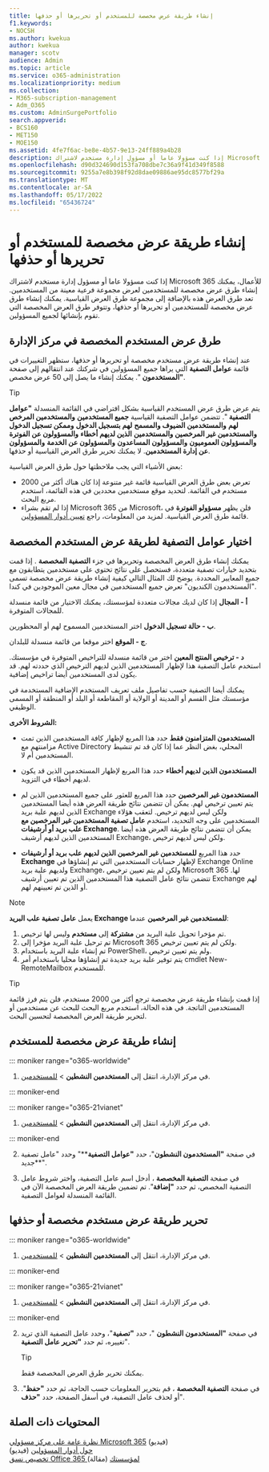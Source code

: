 ```yaml
---
title: إنشاء طريقة عرض مخصصة للمستخدم أو تحريرها أو حذفها
f1.keywords:
- NOCSH
ms.author: kwekua
author: kwekua
manager: scotv
audience: Admin
ms.topic: article
ms.service: o365-administration
ms.localizationpriority: medium
ms.collection:
- M365-subscription-management
- Adm_O365
ms.custom: AdminSurgePortfolio
search.appverid:
- BCS160
- MET150
- MOE150
ms.assetid: 4fe7f6ac-be8e-4b57-9e13-24ff889a4b28
description: إذا كنت مسؤولا عاما أو مسؤول إدارة مستخدم لاشتراك Microsoft 365 للأعمال، يمكنك استخدام عوامل التصفية لإنشاء طريقة عرض مستخدم مخصصة أو تحريرها أو حذفها.
ms.openlocfilehash: d90d324690d153fa708dbe7c36a9f41d349f8588
ms.sourcegitcommit: 9255a7e8b398f92d8dae09886ae95dc8577bf29a
ms.translationtype: MT
ms.contentlocale: ar-SA
ms.lasthandoff: 05/17/2022
ms.locfileid: "65436724"
---
```

# <a name="create-edit-or-delete-a-custom-user-view"></a>إنشاء طريقة عرض مخصصة للمستخدم أو تحريرها أو حذفها

إذا كنت مسؤولا عاما أو مسؤول إدارة مستخدم لاشتراك Microsoft 365 للأعمال، يمكنك إنشاء طرق عرض مخصصة للمستخدمين لعرض مجموعة فرعية معينة من المستخدمين. تعد طرق العرض هذه بالإضافة إلى مجموعة طرق العرض القياسية. يمكنك إنشاء طرق عرض مخصصة للمستخدمين أو تحريرها أو حذفها، وتتوفر طرق العرض المخصصة التي تقوم بإنشائها لجميع المسؤولين.
  
## <a name="custom-user-views-in-the-admin-center"></a>طرق عرض المستخدم المخصصة في مركز الإدارة

عند إنشاء طريقة عرض مستخدم مخصصة أو تحريرها أو حذفها، ستظهر التغييرات في قائمة **عوامل التصفية** التي يراها جميع المسؤولين في شركتك عند انتقالهم إلى صفحة **"المستخدمون** ". يمكنك إنشاء ما يصل إلى 50 عرض مخصص. 

> [!TIP]
>  يتم عرض طرق عرض المستخدم القياسية بشكل افتراضي في القائمة المنسدلة **"عوامل التصفية** ". تتضمن عوامل التصفية القياسية **جميع المستخدمين** **والمستخدمين المرخص لهم** **والمستخدمين الضيوف والمسمح**  **لهم بتسجيل الدخول** **وممكن تسجيل الدخول** **والمستخدمين غير المرخصين والمستخدمين** **الذين لديهم أخطاء** **والمسؤولون عن الفوترة** **والمسؤولون العموميون** **والمسؤولون المساعدون** **والمسؤولون عن الخدمة** **والمسؤولون عن إدارة المستخدمين**. لا يمكنك تحرير طرق العرض القياسية أو حذفها. 

بعض الأشياء التي يجب ملاحظتها حول طرق العرض القياسية: 

- تعرض بعض طرق العرض القياسية قائمة غير متنوعة إذا كان هناك أكثر من 2000 مستخدم في القائمة. لتحديد موقع مستخدمين محددين في هذه القائمة، استخدم مربع البحث. 
- إذا لم تقم بشراء Microsoft 365 من Microsoft، فلن يظهر **مسؤولو الفوترة** في قائمة طرق العرض القياسية. لمزيد من المعلومات، راجع [تعيين أدوار المسؤولين](assign-admin-roles.md). 
  
## <a name="choose-the-filters-for-your-custom-user-view"></a>اختيار عوامل التصفية لطريقة عرض المستخدم المخصصة

يمكنك إنشاء طرق العرض المخصصة وتحريرها في جزء **التصفية المخصصة** . إذا قمت بتحديد خيارات تصفية متعددة، فستحصل على نتائج تحتوي على مستخدمين يتطابقون مع جميع المعايير المحددة. يوضح لك المثال التالي كيفية إنشاء طريقة عرض مخصصة تسمى "المستخدمون الكنديون" تعرض جميع المستخدمين في مجال معين الموجودين في كندا. 

  
 **أ - المجال** إذا كان لديك مجالات متعددة لمؤسستك، يمكنك الاختيار من قائمة منسدلة للمجالات المتوفرة. 
  
 **ب - حالة تسجيل الدخول** اختر المستخدمين المسموح لهم أو المحظورين. 
  
 **ج - الموقع** اختر موقعا من قائمة منسدلة للبلدان. 
  
 **د - ترخيص المنتج المعين** اختر من قائمة منسدلة للتراخيص المتوفرة في مؤسستك. استخدم عامل التصفية هذا لإظهار المستخدمين الذين لديهم الترخيص الذي حددته لهم. قد يكون لدى المستخدمين أيضا تراخيص إضافية. 
  
يمكنك أيضا التصفية حسب تفاصيل ملف تعريف المستخدم الإضافية المستخدمة في مؤسستك مثل القسم أو المدينة أو الولاية أو المقاطعة أو البلد أو المنطقة أو المسمى الوظيفي.
  
 **الشروط الأخرى:**
  
- **المستخدمون المتزامنون فقط** حدد هذا المربع لإظهار كافة المستخدمين الذين تمت مزامنتهم مع Active Directory المحلي، بغض النظر عما إذا كان قد تم تنشيط المستخدمين أم لا. 
    
- **المستخدمون الذين لديهم أخطاء** حدد هذا المربع لإظهار المستخدمين الذين قد يكون لديهم أخطاء في التزويد. 
    
- **المستخدمون غير المرخصين** حدد هذا المربع للعثور على جميع المستخدمين الذين لم يتم تعيين ترخيص لهم. يمكن أن تتضمن نتائج طريقة العرض هذه أيضا المستخدمين الذين لديهم علبة بريد Exchange ولكن ليس لديهم ترخيص. لتعقب هؤلاء المستخدمين على وجه التحديد، استخدم **عامل تصفية المستخدمين غير المرخصين مع علب بريد أو أرشيفات Exchange**. يمكن أن تتضمن نتائج طريقة العرض هذه أيضا المستخدمين الذين لديهم أرشيف Exchange، ولكن ليس لديهم ترخيص.
    
- حدد هذا المربع **للمستخدمين غير المرخصين الذين لديهم علب بريد أو أرشيفات Exchange** لإظهار حسابات المستخدمين التي تم إنشاؤها في Exchange Online ولديهم علبة بريد Exchange، ولكن لم يتم تعيين ترخيص Microsoft 365 لها. تتضمن نتائج عامل التصفية هذا المستخدمين الذين تم تعيين أرشيف Exchange لهم أو الذين تم تعيينهم لهم. 

> [!NOTE]
> يعمل **عامل تصفية علب البريد Exchange للمستخدمين غير المرخصين** عندما:
1. تم مؤخرا تحويل علبة البريد من **مشتركة** إلى **مستخدم** وليس لها ترخيص.
2. تم ترحيل علبة البريد مؤخرا إلى Microsoft 365 ولكن لم يتم تعيين ترخيص.
3. تم إنشاء علبة البريد باستخدام PowerShell، ولم يتم تعيين ترخيص.
4. يتم توفير علبة بريد جديدة تم إنشاؤها محليا باستخدام أمر cmdlet New-RemoteMailbox للمستخدم.
    
> [!TIP]
> إذا قمت بإنشاء طريقة عرض مخصصة ترجع أكثر من 2000 مستخدم، فلن يتم فرز قائمة المستخدمين الناتجة. في هذه الحالة، استخدم مربع البحث للبحث عن مستخدمين أو لتحرير طريقة العرض المخصصة لتحسين البحث. 
  
## <a name="create-a-custom-user-view"></a>إنشاء طريقة عرض مخصصة للمستخدم

::: moniker range="o365-worldwide"

1. في مركز الإدارة، انتقل إلى **المستخدمين النشطين** \> <a href="https://go.microsoft.com/fwlink/p/?linkid=834822" target="_blank">للمستخدمين</a>.
  
::: moniker-end

::: moniker range="o365-21vianet"

1. في مركز الإدارة، انتقل إلى **المستخدمين النشطين** \> <a href="https://go.microsoft.com/fwlink/p/?linkid=850628" target="_blank">للمستخدمين</a>.  

::: moniker-end
    
2. في صفحة **"المستخدمون النشطون**"، حدد **"عوامل التصفية****" وحدد "عامل تصفية جديد**".
  
3. في صفحة **التصفية المخصصة** ، أدخل اسم عامل التصفية، واختر شروط عامل التصفية المخصص، ثم حدد **"إضافة**". تم تضمين طريقة العرض المخصصة الآن في القائمة المنسدلة لعوامل التصفية.

## <a name="edit-or-delete-a-custom-user-view"></a>تحرير طريقة عرض مستخدم مخصصة أو حذفها

::: moniker range="o365-worldwide"

1. في مركز الإدارة، انتقل إلى **المستخدمين النشطين** \> <a href="https://go.microsoft.com/fwlink/p/?linkid=834822" target="_blank">للمستخدمين</a>.

::: moniker-end

::: moniker range="o365-21vianet"

1. في مركز الإدارة، انتقل إلى **المستخدمين النشطين** \> <a href="https://go.microsoft.com/fwlink/p/?linkid=850628" target="_blank">للمستخدمين</a>. 

::: moniker-end 
    
2. في صفحة **"المستخدمون النشطون** "، حدد **"تصفية**"، وحدد عامل التصفية الذي تريد تغييره، ثم حدد **"تحرير عامل التصفية**". 
    
    > [!TIP]
    > يمكنك تحرير طرق العرض المخصصة فقط. 
  
3. في صفحة **التصفية المخصصة** ، قم بتحرير المعلومات حسب الحاجة، ثم حدد **"حفظ**". أو لحذف عامل التصفية، في أسفل الصفحة، حدد **"حذف**". 

## <a name="related-content"></a>المحتويات ذات الصلة

[نظرة عامة على مركز مسؤولي Microsoft 365](../admin-overview/admin-center-overview.md) (فيديو)\
[حول أدوار المسؤولين](../add-users/about-admin-roles.md) (فيديو)\
[تخصيص نسق Office 365 لمؤسستك](../setup/customize-your-organization-theme.md) (مقالة)


     
